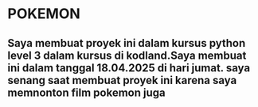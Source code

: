# POKEMON


## Saya membuat proyek ini dalam kursus python level 3 dalam kursus di kodland.Saya membuat ini dalam tanggal 18.04.2025 di hari jumat. saya senang saat membuat proyek ini karena saya memnonton film pokemon juga




